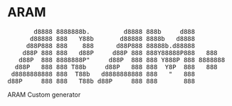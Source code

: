 # ARAM

<pre>
       d8888 8888888b.         d8888 888b     d888         
      d88888 888   Y88b       d88888 8888b   d8888         
     d88P888 888    888      d88P888 88888b.d88888         
    d88P 888 888   d88P     d88P 888 888Y88888P888   888   
   d88P  888 8888888P"     d88P  888 888 Y888P 888 8888888 
  d88P   888 888 T88b     d88P   888 888  Y8P  888   888   
 d8888888888 888  T88b   d8888888888 888   "   888         
d88P     888 888   T88b d88P     888 888       888         
</pre>                                             
                                                           
                                         
                                                           
                                                           

                                                           
ARAM Custom generator
